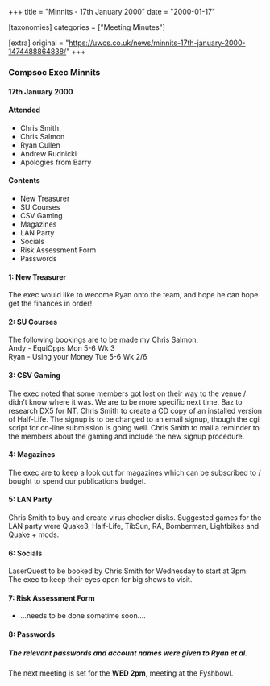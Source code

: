 +++
title = "Minnits - 17th January 2000"
date = "2000-01-17"

[taxonomies]
categories = ["Meeting Minutes"]

[extra]
original = "https://uwcs.co.uk/news/minnits-17th-january-2000-1474488864838/"
+++

### Compsoc Exec Minnits

#### 17th January 2000

#### Attended

  - Chris Smith
  - Chris Salmon
  - Ryan Cullen
  - Andrew Rudnicki
  - Apologies from Barry

#### Contents

  - New Treasurer
  - SU Courses
  - CSV Gaming
  - Magazines
  - LAN Party
  - Socials
  - Risk Assessment Form
  - Passwords

#### 1: New Treasurer

The exec would like to wecome Ryan onto the team, and hope he can hope get the finances in order\!

#### 2: SU Courses

The following bookings are to be made my Chris Salmon,  
Andy - EquiOpps Mon 5-6 Wk 3  
Ryan - Using your Money Tue 5-6 Wk 2/6

#### 3: CSV Gaming

The exec noted that some members got lost on their way to the venue / didn’t know where it was. We are to be more specific next time. Baz to research DX5 for NT. Chris Smith to create a CD copy of an installed version of Half-Life. The signup is to be changed to an email signup, though the cgi script for on-line submission is going well. Chris Smith to mail a reminder to the members about the gaming and include the new signup procedure.

#### 4: Magazines

The exec are to keep a look out for magazines which can be subscribed to / bought to spend our publications budget.

#### 5: LAN Party

Chris Smith to buy and create virus checker disks. Suggested games for the LAN party were Quake3, Half-Life, TibSun, RA, Bomberman, Lightbikes and Quake + mods.

#### 6: Socials

LaserQuest to be booked by Chris Smith for Wednesday to start at 3pm.  
The exec to keep their eyes open for big shows to visit.

#### 7: Risk Assessment Form

  - …needs to be done sometime soon….

#### 8: Passwords

##### The relevant passwords and account names were given to Ryan et al.

The next meeting is set for the ****WED 2pm****, meeting at the Fyshbowl.

